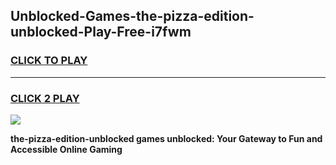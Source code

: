 
## Unblocked-Games-the-pizza-edition-unblocked-Play-Free-i7fwm
<h3>
<a href="https://premium76.site?title=the-pizza-edition-unblocked&ref=18A1">CLICK TO PLAY</a></h3>
<hr>

<h3>
<a href="https://premium76.site?title=the-pizza-edition-unblocked&ref=18A1">CLICK 2 PLAY</a>
  
</h3>

<a href="https://premium76.site?title=the-pizza-edition-unblocked&ref=18A1"><img src="https://clearcache.store/games.png"></a>


**the-pizza-edition-unblocked games unblocked: Your Gateway to Fun and Accessible Online Gaming**
